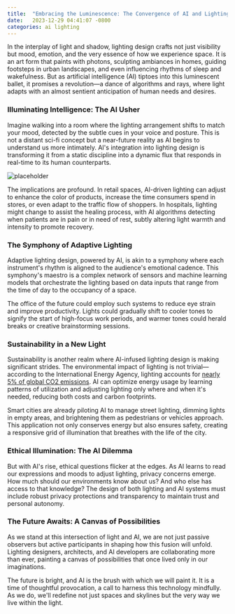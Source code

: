 ```yaml
---
title:  "Embracing the Luminescence: The Convergence of AI and Lighting"
date:   2023-12-29 04:41:07 -0800
categories: ai lighting
---
```

In the interplay of light and shadow, lighting design crafts not just visibility but mood, emotion, and the very essence of how we experience space. It is an art form that paints with photons, sculpting ambiances in homes, guiding footsteps in urban landscapes, and even influencing rhythms of sleep and wakefulness. But as artificial intelligence (AI) tiptoes into this luminescent ballet, it promises a revolution—a dance of algorithms and rays, where light adapts with an almost sentient anticipation of human needs and desires.

### Illuminating Intelligence: The AI Usher

Imagine walking into a room where the lighting arrangement shifts to match your mood, detected by the subtle cues in your voice and posture. This is not a distant sci-fi concept but a near-future reality as AI begins to understand us more intimately. AI's integration into lighting design is transforming it from a static discipline into a dynamic flux that responds in real-time to its human counterparts.

![placeholder](https://offloadmedia.feverup.com/secretsanfrancisco.com/wp-content/uploads/2021/08/19053920/6665_21_teamLab_Gallery_6_1200x675-1024x576.jpg "Large example image")


The implications are profound. In retail spaces, AI-driven lighting can adjust to enhance the color of products, increase the time consumers spend in stores, or even adapt to the traffic flow of shoppers. In hospitals, lighting might change to assist the healing process, with AI algorithms detecting when patients are in pain or in need of rest, subtly altering light warmth and intensity to promote recovery.

### The Symphony of Adaptive Lighting

Adaptive lighting design, powered by AI, is akin to a symphony where each instrument's rhythm is aligned to the audience's emotional cadence. This symphony's maestro is a complex network of sensors and machine learning models that orchestrate the lighting based on data inputs that range from the time of day to the occupancy of a space.

The office of the future could employ such systems to reduce eye strain and improve productivity. Lights could gradually shift to cooler tones to signify the start of high-focus work periods, and warmer tones could herald breaks or creative brainstorming sessions.

### Sustainability in a New Light

Sustainability is another realm where AI-infused lighting design is making significant strides. The environmental impact of lighting is not trivial—according to the International Energy Agency, lighting accounts for [nearly 5% of global CO2 emissions](https://www.iea.org/energy-system/buildings/lighting). AI can optimize energy usage by learning patterns of utilization and adjusting lighting only where and when it's needed, reducing both costs and carbon footprints.

Smart cities are already piloting AI to manage street lighting, dimming lights in empty areas, and brightening them as pedestrians or vehicles approach. This application not only conserves energy but also ensures safety, creating a responsive grid of illumination that breathes with the life of the city.

### Ethical Illumination: The AI Dilemma

But with AI's rise, ethical questions flicker at the edges. As AI learns to read our expressions and moods to adjust lighting, privacy concerns emerge. How much should our environments know about us? And who else has access to that knowledge? The design of both lighting and AI systems must include robust privacy protections and transparency to maintain trust and personal autonomy.

### The Future Awaits: A Canvas of Possibilities

As we stand at this intersection of light and AI, we are not just passive observers but active participants in shaping how this fusion will unfold. Lighting designers, architects, and AI developers are collaborating more than ever, painting a canvas of possibilities that once lived only in our imaginations.

The future is bright, and AI is the brush with which we will paint it. It is a time of thoughtful provocation, a call to harness this technology mindfully. As we do, we'll redefine not just spaces and skylines but the very way we live within the light.